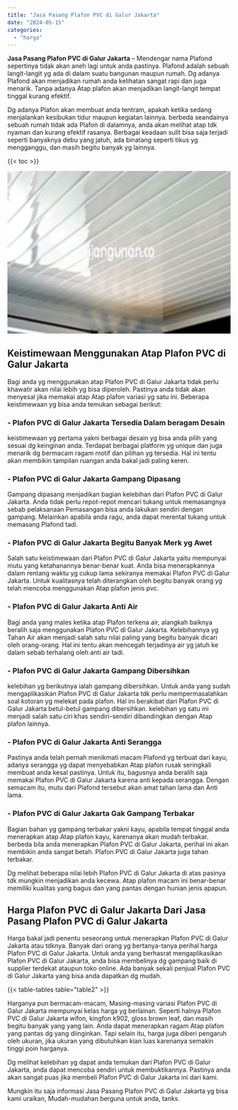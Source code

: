 ```yaml
---
title: "Jasa Pasang Plafon PVC di Galur Jakarta"
date: "2024-05-15"
categories: 
  - "harga"
---
```


**Jasa Pasang Plafon PVC di Galur Jakarta** – Mendengar nama Plafond sepertinya tidak akan aneh lagi untuk anda pastinya. Plafond adalah sebuah langit-langit yg ada di dalam suatu bangunan maupun rumah. Dg adanya Plafond akan menjadikan rumah anda kelihatan sangat rapi dan juga menarik. Tanpa adanya Atap plafon akan menjadikan langit-langit tempat tinggal kurang efektif.

Dg adanya Plafon akan membuat anda tentram, apakah ketika sedang menjalankan kesibukan tidur maupun kegiatan lainnya. berbeda seandainya sebuah rumah tidak ada Plafon di dalamnya, anda akan melihat atap tdk nyaman dan kurang efektif rasanya. Berbagai keadaan sulit bisa saja terjadi seperti banyaknya debu yang jatuh, ada binatang seperti tikus yg mengganggu, dan masih begitu banyak yg lainnya.

{{< toc >}}

![Jasa Pasang Plafon PVC di Galur Jakarta](/images/flafond-pvc-murah09.png)

## Keistimewaan Menggunakan Atap Plafon PVC di Galur Jakarta

Bagi anda yg menggunakan atap Plafon PVC di Galur Jakarta tidak perlu khawatir akan nilai lebih yg bisa diperoleh. Pastinya anda tidak akan menyesal jika memakai atap Atap plafon variasi yg satu ini. Beberapa keistimewaan yg bisa anda temukan sebagai berikut:

### \- Plafon PVC di Galur Jakarta Tersedia Dalam beragam Desain

keistimewaan yg pertama yakni berbagai desain yg bisa anda pilih yang sesuai dg keinginan anda. Terdapat berbagai platform yg unique dan juga menarik dg bermacam ragam motif dan pilihan yg tersedia. Hal ini tentu akan membikin tampilan ruangan anda bakal jadi paling keren.

### \- Plafon PVC di Galur Jakarta Gampang Dipasang

Gampang dipasang menjadikan bagian kelebihan dari Plafon PVC di Galur Jakarta. Anda tidak perlu repot-repot mencari tukang untuk memasangnya sebab pelaksanaan Pemasangan bisa anda lakukan sendiri dengan gampang. Melainkan apabila anda ragu, anda dapat merental tukang untuk memasang Plafond tadi.

### \- Plafon PVC di Galur Jakarta Begitu Banyak Merk yg Awet

Salah satu keistimewaan dari Plafon PVC di Galur Jakarta yaitu mempunyai mutu yang ketahanannya benar-benar kuat. Anda bisa menerapkannya dalam rentang waktu yg cukup lama sekiranya memakai Plafon PVC di Galur Jakarta. Untuk kualitasnya telah diterangkan oleh begitu banyak orang yg telah mencoba menggunakan Atap plafon jenis pvc.

### \- Plafon PVC di Galur Jakarta Anti Air

Bagi anda yang males ketika atap Plafon terkena air, alangkah baiknya beralih saja menggunakan Plafon PVC di Galur Jakarta. Kelebihannya yg Tahan Air akan menjadi salah satu nilai paling yang begitu banyak dicari oleh orang-orang. Hal ini tentu akan mencegah terjadinya air yg jatuh ke dalam sebab terhalang oleh anti air tadi.

### \- Plafon PVC di Galur Jakarta Gampang Dibersihkan

kelebihan yg berikutnya ialah gampang dibersihkan. Untuk anda yang sudah mengaplikasikan Plafon PVC di Galur Jakarta tdk perlu mempermasalahkan soal kotoran yg melekat pada plafon. Hal ini berakibat dari Plafon PVC di Galur Jakarta betul-betul gampang dibersihkan. kelebihan yg satu ini menjadi salah satu ciri khas sendiri-sendiri dibandingkan dengan Atap plafon lainnya.

### \- Plafon PVC di Galur Jakarta Anti Serangga

Pastinya anda telah pernah menikmati macam Plafond yg terbuat dari kayu, adanya serangga yg dapat menyebabkan Atap plafon rusak seringkali membuat anda kesal pastinya. Untuk itu, bagusnya anda beralih saja memakai Plafon PVC di Galur Jakarta karena anti kepada serangga. Dengan semacam itu, mutu dari Plafond tersebut akan amat tahan lama dan Anti lama.

### \- Plafon PVC di Galur Jakarta Gak Gampang Terbakar

Bagian bahan yg gampang terbakar yakni kayu, apabila tempat tinggal anda menerapkan atap Atap plafon kayu, karenanya akan mudah terbakar. berbeda bila anda menerapkan Plafon PVC di Galur Jakarta, perihal ini akan membikin anda sangat betah. Plafon PVC di Galur Jakarta juga tahan terbakar.

Dg melihat beberapa nilai lebih Plafon PVC di Galur Jakarta di atas pasinya tdk mungkin menjadikan anda kecewa. Atap plafon macam ini benar-benar memiliki kualitas yang bagus dan yang pantas dengan hunian jenis apapun.

## Harga Plafon PVC di Galur Jakarta Dari Jasa Pasang Plafon PVC di Galur Jakarta

Harga bakal jadi penentu seseorang untuk menerapkan Plafon PVC di Galur Jakarta atau tdknya. Banyak dari orang yg bertanya-tanya perihal harga Plafon PVC di Galur Jakarta. Untuk anda yang berhasrat mengaplikasikan Plafon PVC di Galur Jakarta, anda bisa membelinya dg gampang baik di supplier terdekat ataupun toko online. Ada banyak sekali penjual Plafon PVC di Galur Jakarta yang bisa anda dapatkan dg mudah.

{{< table-tables table="table2" >}}

Harganya pun bermacam-macam, Masing-masing variasi Plafon PVC di Galur Jakarta mempunyai kelas harga yg berlainan. Seperti halnya Plafon PVC di Galur Jakarta wifon, kingfon k902, gloss brown leaf, dan masih begitu banyak yang yang lain. Anda dapat menerapkan ragam Atap plafon yang pantas dg yang diinginkan. Tapi selain itu, harga juga diberi pengaruh oleh ukuran, jika ukuran yang dibutuhkan kian luas karenanya semakin tinggi poin harganya.

Dg melihat kelebihan yg dapat anda temukan dari Plafon PVC di Galur Jakarta, anda dapat mencoba sendiri untuk membuktikannya. Pastinya anda akan sangat puas jika membeli Plafon PVC di Galur Jakarta ini dari kami.

Mungkin itu saja informasi Jasa Pasang Plafon PVC di Galur Jakarta yg bisa kami uraikan, Mudah-mudahan berguna untuk anda, tanks.
